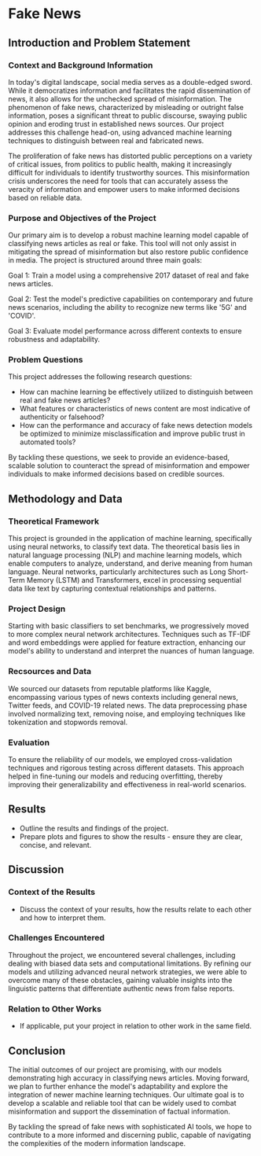 # Fake News
## Introduction and Problem Statement
### Context and Background Information
In today's digital landscape, social media serves as a double-edged sword. While it democratizes information and facilitates the rapid dissemination of news, it also allows for the unchecked spread of misinformation. The phenomenon of fake news, characterized by misleading or outright false information, poses a significant threat to public discourse, swaying public opinion and eroding trust in established news sources. Our project addresses this challenge head-on, using advanced machine learning techniques to distinguish between real and fabricated news.

The proliferation of fake news has distorted public perceptions on a variety of critical issues, from politics to public health, making it increasingly difficult for individuals to identify trustworthy sources. This misinformation crisis underscores the need for tools that can accurately assess the veracity of information and empower users to make informed decisions based on reliable data.
### Purpose and Objectives of the Project
Our primary aim is to develop a robust machine learning model capable of classifying news articles as real or fake. This tool will not only assist in mitigating the spread of misinformation but also restore public confidence in media. The project is structured around three main goals:

Goal 1: Train a model using a comprehensive 2017 dataset of real and fake news articles.

Goal 2: Test the model's predictive capabilities on contemporary and future news scenarios, including the ability to recognize new terms like '5G' and 'COVID'.

Goal 3: Evaluate model performance across different contexts to ensure robustness and adaptability.

### Problem Questions
This project addresses the following research questions:
- How can machine learning be effectively utilized to distinguish between real and fake news articles?
- What features or characteristics of news content are most indicative of authenticity or falsehood?
- How can the performance and accuracy of fake news detection models be optimized to minimize misclassification and improve public trust in automated tools?

By tackling these questions, we seek to provide an evidence-based, scalable solution to counteract the spread of misinformation and empower individuals to make informed decisions based on credible sources.

## Methodology and Data 
### Theoretical Framework
This project is grounded in the application of machine learning, specifically using neural networks, to classify text data. The theoretical basis lies in natural language processing (NLP) and machine learning models, which enable computers to analyze, understand, and derive meaning from human language. Neural networks, particularly architectures such as Long Short-Term Memory (LSTM) and Transformers, excel in processing sequential data like text by capturing contextual relationships and patterns.
### Project Design
Starting with basic classifiers to set benchmarks, we progressively moved to more complex neural network architectures. Techniques such as TF-IDF and word embeddings were applied for feature extraction, enhancing our model's ability to understand and interpret the nuances of human language.
### Recsources and Data
We sourced our datasets from reputable platforms like Kaggle, encompassing various types of news contexts including general news, Twitter feeds, and COVID-19 related news. The data preprocessing phase involved normalizing text, removing noise, and employing techniques like tokenization and stopwords removal.
### Evaluation
To ensure the reliability of our models, we employed cross-validation techniques and rigorous testing across different datasets. This approach helped in fine-tuning our models and reducing overfitting, thereby improving their generalizability and effectiveness in real-world scenarios.

## Results
- Outline the results and findings of the project.
- Prepare plots and figures to show the results - ensure they are clear, concise, and relevant.

## Discussion 
### Context of the Results
- Discuss the context of your results, how the results relate to each other and how to interpret them.
### Challenges Encountered
Throughout the project, we encountered several challenges, including dealing with biased data sets and computational limitations. By refining our models and utilizing advanced neural network strategies, we were able to overcome many of these obstacles, gaining valuable insights into the linguistic patterns that differentiate authentic news from false reports.
### Relation to Other Works
- If applicable, put your project in relation to other work in the same field.

## Conclusion
The initial outcomes of our project are promising, with our models demonstrating high accuracy in classifying news articles. Moving forward, we plan to further enhance the model's adaptability and explore the integration of newer machine learning techniques. Our ultimate goal is to develop a scalable and reliable tool that can be widely used to combat misinformation and support the dissemination of factual information.

By tackling the spread of fake news with sophisticated AI tools, we hope to contribute to a more informed and discerning public, capable of navigating the complexities of the modern information landscape.
